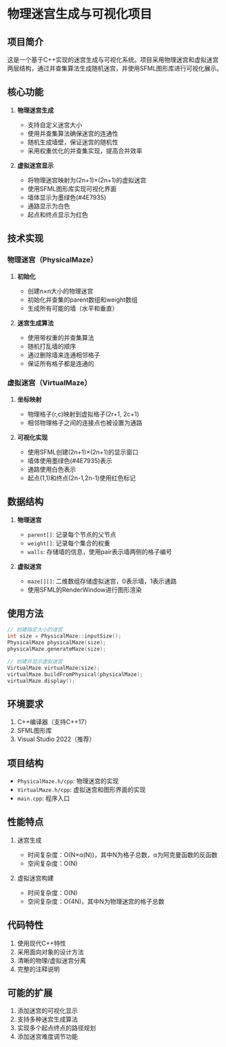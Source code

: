 # 物理迷宫生成与可视化项目

## 项目简介
这是一个基于C++实现的迷宫生成与可视化系统。项目采用物理迷宫和虚拟迷宫两层结构，通过并查集算法生成随机迷宫，并使用SFML图形库进行可视化展示。

## 核心功能
1. **物理迷宫生成**
   - 支持自定义迷宫大小
   - 使用并查集算法确保迷宫的连通性
   - 随机生成墙壁，保证迷宫的随机性
   - 采用权重优化的并查集实现，提高合并效率

2. **虚拟迷宫显示**
   - 将物理迷宫映射为(2n+1)×(2n+1)的虚拟迷宫
   - 使用SFML图形库实现可视化界面
   - 墙体显示为墨绿色(#4E7935)
   - 通路显示为白色
   - 起点和终点显示为红色

## 技术实现

### 物理迷宫（PhysicalMaze）
1. **初始化**
   - 创建n×n大小的物理迷宫
   - 初始化并查集的parent数组和weight数组
   - 生成所有可能的墙（水平和垂直）

2. **迷宫生成算法**
   - 使用带权重的并查集算法
   - 随机打乱墙的顺序
   - 通过删除墙来连通相邻格子
   - 保证所有格子都是连通的

### 虚拟迷宫（VirtualMaze）
1. **坐标映射**
   - 物理格子(r,c)映射到虚拟格子(2r+1, 2c+1)
   - 相邻物理格子之间的连接点也被设置为通路

2. **可视化实现**
   - 使用SFML创建(2n+1)×(2n+1)的显示窗口
   - 墙体使用墨绿色(#4E7935)表示
   - 通路使用白色表示
   - 起点(1,1)和终点(2n-1,2n-1)使用红色标记

## 数据结构
1. **物理迷宫**
   - `parent[]`: 记录每个节点的父节点
   - `weight[]`: 记录每个集合的权重
   - `walls`: 存储墙的信息，使用pair表示墙两侧的格子编号

2. **虚拟迷宫**
   - `maze[][]`: 二维数组存储虚拟迷宫，0表示墙，1表示通路
   - 使用SFML的RenderWindow进行图形渲染

## 使用方法
```cpp
// 创建指定大小的迷宫
int size = PhysicalMaze::inputSize();
PhysicalMaze physicalMaze(size);
physicalMaze.generateMaze(size);

// 创建并显示虚拟迷宫
VirtualMaze virtualMaze(size);
virtualMaze.buildFromPhysical(physicalMaze);
virtualMaze.display();
```

## 环境要求
1. C++编译器（支持C++17）
2. SFML图形库
3. Visual Studio 2022（推荐）

## 项目结构
- `PhysicalMaze.h/cpp`: 物理迷宫的实现
- `VirtualMaze.h/cpp`: 虚拟迷宫和图形界面的实现
- `main.cpp`: 程序入口

## 性能特点
1. 迷宫生成
   - 时间复杂度：O(N×α(N))，其中N为格子总数，α为阿克曼函数的反函数
   - 空间复杂度：O(N)

2. 虚拟迷宫构建
   - 时间复杂度：O(N)
   - 空间复杂度：O(4N)，其中N为物理迷宫的格子总数

## 代码特性
1. 使用现代C++特性
2. 采用面向对象的设计方法
3. 清晰的物理/虚拟迷宫分离
4. 完整的注释说明

## 可能的扩展
1. 添加迷宫的可视化显示
2. 支持多种迷宫生成算法
3. 实现多个起点终点的路径规划
4. 添加迷宫难度调节功能 